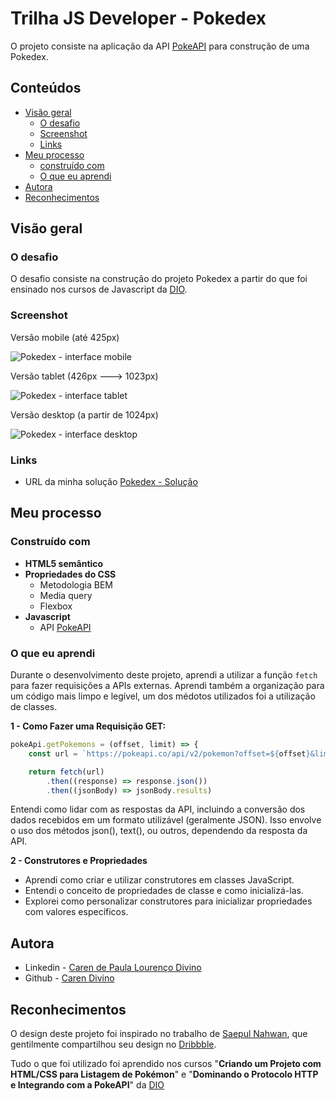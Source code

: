 # Trilha JS Developer - Pokedex
O projeto consiste na aplicação da API [PokeAPI](https://pokeapi.co) para construção de uma Pokedex.

## Conteúdos
- [Visão geral](#visão-geral)
  - [O desafio](#o-desafio)
  - [Screenshot](#screenshot)
  - [Links](#links)
- [Meu processo](#meu-processo)
  - [construído com](#construído-com)
  - [O que eu aprendi](#o-que-eu-aprendi)
- [Autora](#autora)
- [Reconhecimentos](#reconhecimentos)

## Visão geral

### O desafio
O desafio consiste na construção do projeto Pokedex a partir do que foi ensinado nos cursos de Javascript da [DIO](https://web.dio.me/home).

### Screenshot

Versão mobile (até 425px)

![Pokedex - interface mobile](https://github.com/caredvn/js-developer-pokedex/assets/107898347/436d3878-87fb-4cb1-bf03-fcd345a1a6f7)

Versão tablet (426px ---> 1023px)

![Pokedex - interface tablet](https://github.com/caredvn/js-developer-pokedex/assets/107898347/576cf76a-3772-4fc3-a4ac-2b7fab022e72)

Versão desktop (a partir de 1024px)

![Pokedex - interface desktop](https://github.com/caredvn/js-developer-pokedex/assets/107898347/053a86fd-f3f5-4e7f-8bf0-ee87af887cc4)

### Links

- URL da minha solução [Pokedex - Solução](https://js-developer-pokedex-kappa.vercel.app)

## Meu processo

### Construído com

- **HTML5 semântico**
- **Propriedades do CSS**
  - Metodologia BEM
  - Media query
  - Flexbox
- **Javascript**
  - API [PokeAPI](https://pokeapi.co)


### O que eu aprendi

Durante o desenvolvimento deste projeto, aprendi a utilizar a função `fetch` para fazer requisições a APIs externas. Aprendi também a organização para um código mais limpo e legível, um dos médotos utilizados foi a utilização de classes. 

**1 - Como Fazer uma Requisição GET:**
```Javascript
pokeApi.getPokemons = (offset, limit) => {
    const url = `https://pokeapi.co/api/v2/pokemon?offset=${offset}&limit=${limit}`

    return fetch(url)
        .then((response) => response.json())
        .then((jsonBody) => jsonBody.results)
```
Entendi como lidar com as respostas da API, incluindo a conversão dos dados recebidos em um formato utilizável (geralmente JSON). Isso envolve o uso dos métodos json(), text(), ou outros, dependendo da resposta da API.

**2 - Construtores e Propriedades**
- Aprendi como criar e utilizar construtores em classes JavaScript.
- Entendi o conceito de propriedades de classe e como inicializá-las.
- Explorei como personalizar construtores para inicializar propriedades com valores específicos.

## Autora

- Linkedin - [Caren de Paula Lourenço Divino](https://www.linkedin.com/in/caren-de-paula-lourenço-divino-1a8536231/)
- Github - [Caren Divino](https://github.com/caredvn)

## Reconhecimentos

O design deste projeto foi inspirado no trabalho de [Saepul Nahwan](https://dribbble.com/saepulnahwan23), que gentilmente compartilhou seu design no [Dribbble](https://dribbble.com/shots/6540871-Pokedex-App).

Tudo o que foi utilizado foi aprendido nos cursos "**Criando um Projeto com HTML/CSS para Listagem de Pokémon**" e "**Dominando o Protocolo HTTP e Integrando com a PokeAPI**" da [DIO](https://web.dio.me/home)
